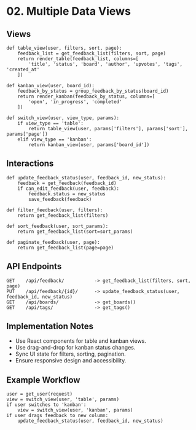# 02. Multiple Data Views

## Views
```
def table_view(user, filters, sort, page):
    feedback_list = get_feedback_list(filters, sort, page)
    return render_table(feedback_list, columns=[
        'title', 'status', 'board', 'author', 'upvotes', 'tags', 'created_at'
    ])

def kanban_view(user, board_id):
    feedback_by_status = group_feedback_by_status(board_id)
    return render_kanban(feedback_by_status, columns=[
        'open', 'in_progress', 'completed'
    ])

def switch_view(user, view_type, params):
    if view_type == 'table':
        return table_view(user, params['filters'], params['sort'], params['page'])
    elif view_type == 'kanban':
        return kanban_view(user, params['board_id'])
```

## Interactions
```
def update_feedback_status(user, feedback_id, new_status):
    feedback = get_feedback(feedback_id)
    if can_edit_feedback(user, feedback):
        feedback.status = new_status
        save_feedback(feedback)

def filter_feedback(user, filters):
    return get_feedback_list(filters)

def sort_feedback(user, sort_params):
    return get_feedback_list(sort=sort_params)

def paginate_feedback(user, page):
    return get_feedback_list(page=page)
```

## API Endpoints
```
GET    /api/feedback/           -> get_feedback_list(filters, sort, page)
PUT    /api/feedback/{id}/      -> update_feedback_status(user, feedback_id, new_status)
GET    /api/boards/             -> get_boards()
GET    /api/tags/               -> get_tags()
```

## Implementation Notes

- Use React components for table and kanban views.
- Use drag-and-drop for kanban status changes.
- Sync UI state for filters, sorting, pagination.
- Ensure responsive design and accessibility.

## Example Workflow
```
user = get_user(request)
view = switch_view(user, 'table', params)
if user switches to 'kanban':
    view = switch_view(user, 'kanban', params)
if user drags feedback to new column:
    update_feedback_status(user, feedback_id, new_status)
```